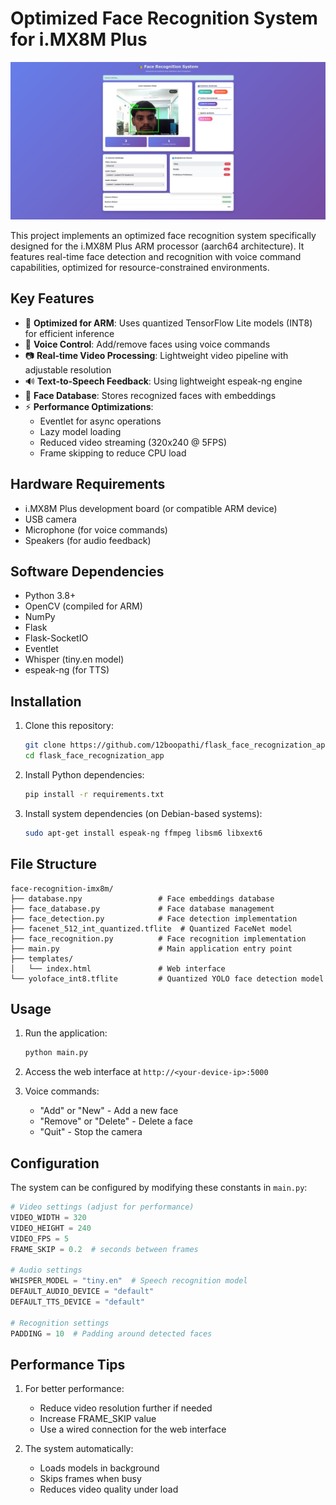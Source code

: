 # Optimized Face Recognition System for i.MX8M Plus

![Face Recognition Demo](output.png) 

This project implements an optimized face recognition system specifically designed for the i.MX8M Plus ARM processor (aarch64 architecture). It features real-time face detection and recognition with voice command capabilities, optimized for resource-constrained environments.

## Key Features

- 🚀 **Optimized for ARM**: Uses quantized TensorFlow Lite models (INT8) for efficient inference
- 🎤 **Voice Control**: Add/remove faces using voice commands
- 📷 **Real-time Video Processing**: Lightweight video pipeline with adjustable resolution
- 🔊 **Text-to-Speech Feedback**: Using lightweight espeak-ng engine
- 🧠 **Face Database**: Stores recognized faces with embeddings
- ⚡ **Performance Optimizations**:
  - Eventlet for async operations
  - Lazy model loading
  - Reduced video streaming (320x240 @ 5FPS)
  - Frame skipping to reduce CPU load

## Hardware Requirements

- i.MX8M Plus development board (or compatible ARM device)
- USB camera
- Microphone (for voice commands)
- Speakers (for audio feedback)

## Software Dependencies

- Python 3.8+
- OpenCV (compiled for ARM)
- NumPy
- Flask
- Flask-SocketIO
- Eventlet
- Whisper (tiny.en model)
- espeak-ng (for TTS)

## Installation

1. Clone this repository:
   ```bash
   git clone https://github.com/12boopathi/flask_face_recognization_app.git
   cd flask_face_recognization_app
   ```

2. Install Python dependencies:
   ```bash
   pip install -r requirements.txt
   ```

3. Install system dependencies (on Debian-based systems):
   ```bash
   sudo apt-get install espeak-ng ffmpeg libsm6 libxext6
   ```

## File Structure

```
face-recognition-imx8m/
├── database.npy                 # Face embeddings database
├── face_database.py             # Face database management
├── face_detection.py            # Face detection implementation
├── facenet_512_int_quantized.tflite  # Quantized FaceNet model
├── face_recognition.py          # Face recognition implementation
├── main.py                      # Main application entry point
├── templates/
│   └── index.html               # Web interface
└── yoloface_int8.tflite         # Quantized YOLO face detection model
```

## Usage

1. Run the application:
   ```bash
   python main.py
   ```

2. Access the web interface at `http://<your-device-ip>:5000`

3. Voice commands:
   - "Add" or "New" - Add a new face
   - "Remove" or "Delete" - Delete a face
   - "Quit" - Stop the camera

## Configuration

The system can be configured by modifying these constants in `main.py`:

```python
# Video settings (adjust for performance)
VIDEO_WIDTH = 320
VIDEO_HEIGHT = 240
VIDEO_FPS = 5
FRAME_SKIP = 0.2  # seconds between frames

# Audio settings
WHISPER_MODEL = "tiny.en"  # Speech recognition model
DEFAULT_AUDIO_DEVICE = "default"
DEFAULT_TTS_DEVICE = "default"

# Recognition settings
PADDING = 10  # Padding around detected faces
```

## Performance Tips

1. For better performance:
   - Reduce video resolution further if needed
   - Increase FRAME_SKIP value
   - Use a wired connection for the web interface

2. The system automatically:
   - Loads models in background
   - Skips frames when busy
   - Reduces video quality under load

